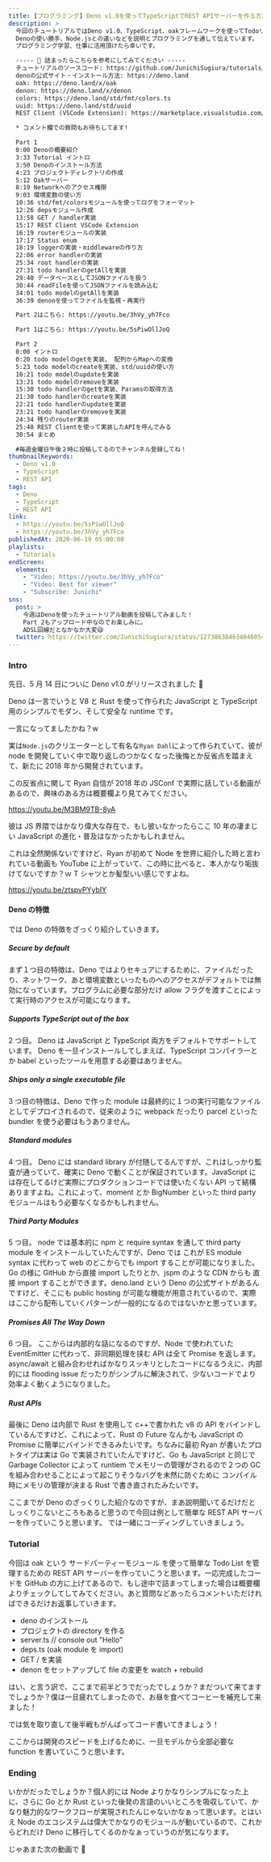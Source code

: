 ```yaml
---
title: [プログラミング] Deno v1.0を使ってTypeScriptでREST APIサーバーを作る方法
description: >
  今回のチュートリアルではDeno v1.0、TypeScript、oakフレームワークを使ってTodoリストを管理するための簡単なREST APIを作っていきます。
  Denoの使い勝手、Node.jsとの違いなどを説明とプログラミングを通して伝えています。
  プログラミング学習、仕事に活用頂けたら幸いです。

  ----- 📝 詰まったらこちらを参考にしてみてください -----
  チュートリアルのソースコード: https://github.com/JunichiSugiura/tutorials/tree/master/deno-rest-api
  denoの公式サイト・インストール方法: https://deno.land
  oak: https://deno.land/x/oak
  denon: https://deno.land/x/denon
  colors: https://deno.land/std/fmt/colors.ts
  uuid: https://deno.land/std/uuid
  REST Client (VSCode Extension): https://marketplace.visualstudio.com/items?itemName=humao.rest-client

  * コメント欄での質問もお待ちしてます!

  Part 1
  0:00 Denoの概要紹介
  3:33 Tutorial イントロ
  3:50 Denoのインストール方法
  4:23 プロジェクトディレクトリの作成
  5:12 Oakサーバー
  8:19 Networkへのアクセス権限
  9:03 環境変数の使い方
  10:36 std/fmt/colorsモジュールを使ってログをフォーマット
  12:26 depsモジュール作成
  13:58 GET / handler実装
  15:17 REST Client VSCode Extension
  16:19 routerモジュールの実装
  17:17 Status enum
  18:19 loggerの実装・middlewareの作り方
  22:06 error handlerの実装
  25:34 root handlerの実装
  27:31 todo handlerのgetAllを実装
  29:40 データベースとしてJSONファイルを扱う
  30:44 readFileを使ってJSONファイルを読み込む
  34:01 todo modelのgetAllを実装
  36:39 denonを使ってファイルを監視・再実行

  Part 2はこちら: https://youtu.be/3hVy_yh7Fco

  Part 1はこちら: https://youtu.be/5sPiwOllJoQ

  Part 2
  0:00 イントロ
  0:20 todo modelのgetを実装、 配列からMapへの変換
  5:23 todo modelのcreateを実装、std/uuidの使い方
  10:21 todo modelのupdateを実装
  13:21 todo modelのremoveを実装
  15:30 todo handlerのgetを実装、Paramsの取得方法
  21:30 todo handlerのcreateを実装
  22:21 todo handlerのupdateを実装
  23:21 todo handlerのremoveを実装
  24:34 残りのrouter実装
  25:40 REST Clientを使って実装したAPIを呼んでみる
  30:54 まとめ

  #毎週金曜日午後２時に投稿してるのでチャンネル登録してね！
thumbnailKeywords: 
  - Deno v1.0
  - TypeScript
  - REST API
tags:
  - Deno
  - TypeScript
  - REST API
link: 
  - https://youtu.be/5sPiwOllJoQ
  - https://youtu.be/3hVy_yh7Fco
publishedAt: 2020-06-19 05:00:00
playlists:
  - Tutorials
endScreen:
  elements:
    - "Video: https://youtu.be/3hVy_yh7Fco"
    - "Video: Best for viewer"
    - "Subscribe: Junichi"
sns: 
  post: >
    今週はDenoを使ったチュートリアル動画を投稿してみました！
    Part 2もアップロード中なのでお楽しみに。
    ADSL回線だとなかなか大変😅
  twitter: https://twitter.com/JunichiSugiura/status/1273863846340460545
---
```


### Intro

先日、5 月 14 日についに Deno v1.0 がリリースされました 🎉

Deno は一言でいうと V8 と Rust を使って作られた JavaScript と TypeScript 用のシンプルでモダン、そして安全な runtime です。

一言になってましたかね？w

実は`Node.js`のクリエーターとして有名な`Ryan Dahl`によって作られていて、彼が node を開発していく中で取り返しのつかなくなった後悔とか反省点を踏まえて、新たに 2018 年から開発されています。

この反省点に関して Ryan 自信が 2018 年の JSConf で実際に話している動画があるので、興味のある方は概要欄より見てみてください。

https://youtu.be/M3BM9TB-8yA

彼は JS 界隈ではかなり偉大な存在で、もし彼いなかったらここ 10 年の凄まじい JavaScript の進化・普及はなかったかもしれません。

これは全然関係ないですけど、Ryan が初めて Node を世界に紹介した時と言われている動画も YouTube に上がっていて、この時に比べると、本人かなり垢抜けてないですか？ｗ T シャツとか髪型いい感じですよね。

https://youtu.be/ztspvPYybIY

#### Deno の特徴

では Deno の特徴をざっくり紹介していきます。

##### Secure by default

まず１つ目の特徴は、Deno ではよりセキュアにするために、ファイルだったり、ネットワーク、あと環境変数といったものへのアクセスがデフォルトでは無効になっています。プログラムに必要な部分だけ allow フラグを渡すことによって実行時のアクセスが可能になります。

##### Supports TypeScript out of the box

2 つ目。
Deno は JavaScript と TypeScript 両方をデフォルトでサポートしています。
Deno を一旦インストールしてしまえば、TypeScript コンパイラーとか babel といったツールを用意する必要はありません。

##### Ships only a single executable file

3 つ目の特徴は、Deno で作った module は最終的に１つの実行可能なファイルとしてデプロイされるので、従来のように webpack だったり parcel といった bundler を使う必要はもうありません。

##### Standard modules

4 つ目。
Deno には standard library が付随してるんですが、これはしっかり監査が通っていて、確実に Deno で動くことが保証されています。JavaScript には存在してるけど実際にプロダクションコードでは使いたくない API って結構ありますよね。これによって、moment とか BigNumber といった third party モジュールはもう必要なくなるかもしれません。

##### Third Party Modules

5 つ目。
node では基本的に npm と require syntax を通して third party module をインストールしていたんですが、Deno では これが ES module syntax に代わって web のどこからでも import することが可能になりました。Go の様に GitHub から直接 import したりとか、jspm のような CDN からも 直接 import することができます。deno.land という Deno の公式サイトがあるんですけど、そこにも public hosting が可能な機能が用意されているので、実際はここから配布していくパターンが一般的になるのではないかと思っています。

##### Promises All The Way Down

6 つ目。
ここからは内部的な話になるのですが、Node で使われていた EventEmitter に代わって、非同期処理を挟む API は全て Promise を返します。async/await と組み合わせればかなりスッキリとしたコードになるうえに、内部的には flooding issue だったりがシンプルに解決されて、少ないコードでより効率よく動くようになりました。

##### Rust APIs

最後に Deno は内部で Rust を使用して c++で書かれた v8 の API をバインドしているんですけど、これによって、Rust の Future なんかも JavaScript の Promise に簡単にバインドできるみたいです。ちなみに最初 Ryan が書いたプロトタイプは実は Go で実装されていたんですけど、Go も JavaScript と同じで Garbage Collector によって runtiem でメモリーの管理がされるので２つの GC を組み合わせることによって起こりそうなバグを未然に防ぐために コンパイル時にメモリの管理が決まる Rust で書き直されたみたいです。

ここまでが Deno のざっくりした紹介なのですが、まあ説明聞いてるだけだとしっくりこないところもあると思うので今回は例として簡単な REST API サーバーを作っていこうと思います。
では一緒にコーディングしていきましょう。

### Tutorial

今回は oak という サードパーティーモジュール を使って簡単な Todo List を管理するための REST API サーバーを作っていこうと思います。一応完成したコードを GitHub の方に上げてあるので、もし途中で詰まってしまった場合は概要欄よりチェックしてしてみてください。あと質問などあったらコメントいただければできるだけお返事していきます。

- deno のインストール
- プロジェクトの directory を作る
- server.ts // console out "Hello"
- deps.ts (oak module を import)
- GET / を実装
- denon をセットアップして file の変更を watch + rebuild

はい、と言う訳で、ここまで前半どうでだったでしょうか？まだついて来てますでしょうか？僕は一旦疲れてしまったので、お昼を食べてコーヒーを補充して来ました！

では気を取り直して後半戦もがんばってコード書いてきましょう！

ここからは開発のスピードを上げるために、一旦モデルから全部必要な function を書いていこうと思います。

### Ending

いかがだったでしょうか？個人的には Node よりかなりシンプルになった上に、さらに Go とか Rust といった後発の言語のいいところを吸収していて、かなり魅力的なワークフローが実現されたんじゃないかなぁって思います。とはいえ Node のエコシステムは偉大でかなりのモジュールが動いているので、これからどれだけ Deno に移行してくるのかなぁっていうのが気になります。

じゃあまた次の動画で 👋
